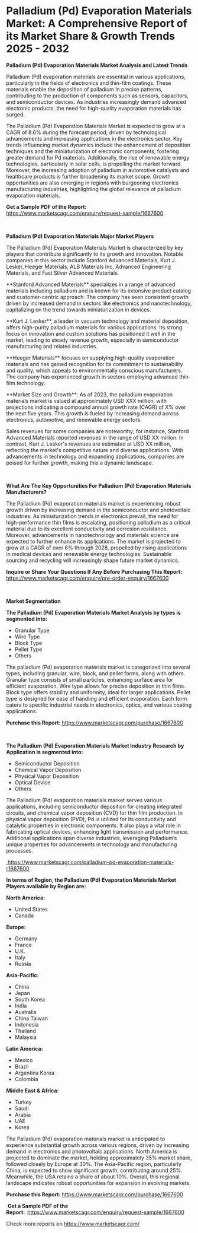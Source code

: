 <p><h1>Palladium (Pd) Evaporation Materials Market: A Comprehensive Report of its Market Share & Growth Trends 2025 - 2032</h1></p><p><strong>Palladium (Pd) Evaporation Materials Market Analysis and Latest Trends</strong></p>
<p><p>Palladium (Pd) evaporation materials are essential in various applications, particularly in the fields of electronics and thin-film coatings. These materials enable the deposition of palladium in precise patterns, contributing to the production of components such as sensors, capacitors, and semiconductor devices. As industries increasingly demand advanced electronic products, the need for high-quality evaporation materials has surged. </p><p>The Palladium (Pd) Evaporation Materials Market is expected to grow at a CAGR of 8.6% during the forecast period, driven by technological advancements and increasing applications in the electronics sector. Key trends influencing market dynamics include the enhancement of deposition techniques and the miniaturization of electronic components, fostering greater demand for Pd materials. Additionally, the rise of renewable energy technologies, particularly in solar cells, is propelling the market forward. Moreover, the increasing adoption of palladium in automotive catalysts and healthcare products is further broadening its market scope. Growth opportunities are also emerging in regions with burgeoning electronics manufacturing industries, highlighting the global relevance of palladium evaporation materials.</p></p>
<p><strong>Get a Sample PDF of the Report:&nbsp;</strong> <a href="https://www.marketscagr.com/enquiry/request-sample/1667600?utm_campaign=2990&utm_medium=2&utm_source=Github&utm_content=ia&utm_term=02042025&utm_id=palladium-pd-evaporation-materials">https://www.marketscagr.com/enquiry/request-sample/1667600</a></p>
<p>&nbsp;</p>
<p><strong>Palladium (Pd) Evaporation Materials Major Market Players</strong></p>
<p><p>The Palladium (Pd) Evaporation Materials Market is characterized by key players that contribute significantly to its growth and innovation. Notable companies in this sector include Stanford Advanced Materials, Kurt J. Lesker, Heeger Materials, ALB Materials Inc, Advanced Engineering Materials, and Fast Silver Advanced Materials.</p><p>**Stanford Advanced Materials** specializes in a range of advanced materials including palladium and is known for its extensive product catalog and customer-centric approach. The company has seen consistent growth driven by increased demand in sectors like electronics and nanotechnology, capitalizing on the trend towards miniaturization in devices.</p><p>**Kurt J. Lesker**, a leader in vacuum technology and material deposition, offers high-purity palladium materials for various applications. Its strong focus on innovation and custom solutions has positioned it well in the market, leading to steady revenue growth, especially in semiconductor manufacturing and related industries.</p><p>**Heeger Materials** focuses on supplying high-quality evaporation materials and has gained recognition for its commitment to sustainability and quality, which appeals to environmentally conscious manufacturers. The company has experienced growth in sectors employing advanced thin-film technology.</p><p>**Market Size and Growth**: As of 2023, the palladium evaporation materials market is valued at approximately USD XXX million, with projections indicating a compound annual growth rate (CAGR) of X% over the next five years. This growth is fueled by increasing demand across electronics, automotive, and renewable energy sectors.</p><p>Sales revenues for some companies are noteworthy; for instance, Stanford Advanced Materials reported revenues in the range of USD XX million. In contrast, Kurt J. Lesker's revenues are estimated at USD XX million, reflecting the market's competitive nature and diverse applications. With advancements in technology and expanding applications, companies are poised for further growth, making this a dynamic landscape.</p></p>
<p>&nbsp;</p>
<p><strong>What Are The Key Opportunities For Palladium (Pd) Evaporation Materials Manufacturers?</strong></p>
<p><p>The Palladium (Pd) evaporation materials market is experiencing robust growth driven by increasing demand in the semiconductor and photovoltaic industries. As miniaturization trends in electronics prevail, the need for high-performance thin films is escalating, positioning palladium as a critical material due to its excellent conductivity and corrosion resistance. Moreover, advancements in nanotechnology and materials science are expected to further enhance its applications. The market is projected to grow at a CAGR of over 6% through 2028, propelled by rising applications in medical devices and renewable energy technologies. Sustainable sourcing and recycling will increasingly shape future market dynamics.</p></p>
<p><strong>Inquire or Share Your Questions If Any Before Purchasing This Report:</strong> <a href="https://www.marketscagr.com/enquiry/pre-order-enquiry/1667600?utm_campaign=2990&utm_medium=2&utm_source=Github&utm_content=ia&utm_term=02042025&utm_id=palladium-pd-evaporation-materials">https://www.marketscagr.com/enquiry/pre-order-enquiry/1667600</a></p>
<p>&nbsp;</p>
<p><strong>Market Segmentation</strong></p>
<p><strong>The Palladium (Pd) Evaporation Materials Market Analysis by types is segmented into:</strong></p>
<p><ul><li>Granular Type</li><li>Wire Type</li><li>Block Type</li><li>Pellet Type</li><li>Others</li></ul></p>
<p><p>The palladium (Pd) evaporation materials market is categorized into several types, including granular, wire, block, and pellet forms, along with others. Granular type consists of small particles, enhancing surface area for efficient evaporation. Wire type allows for precise deposition in thin films. Block type offers stability and uniformity, ideal for larger applications. Pellet type is designed for ease of handling and efficient evaporation. Each form caters to specific industrial needs in electronics, optics, and various coating applications.</p></p>
<p><strong>Purchase this Report:&nbsp;</strong><a href="https://www.marketscagr.com/purchase/1667600?utm_campaign=2990&utm_medium=2&utm_source=Github&utm_content=ia&utm_term=02042025&utm_id=palladium-pd-evaporation-materials">https://www.marketscagr.com/purchase/1667600</a></p>
<p>&nbsp;</p>
<p><strong>The Palladium (Pd) Evaporation Materials Market Industry Research by Application is segmented into:</strong></p>
<p><ul><li>Semiconductor Deposition</li><li>Chemical Vapor Deposition</li><li>Physical Vapor Deposition</li><li>Optical Device</li><li>Others</li></ul></p>
<p><p>The Palladium (Pd) evaporation materials market serves various applications, including semiconductor deposition for creating integrated circuits, and chemical vapor deposition (CVD) for thin film production. In physical vapor deposition (PVD), Pd is utilized for its conductivity and catalytic properties in electronic components. It also plays a vital role in fabricating optical devices, enhancing light transmission and performance. Additional applications span diverse industries, leveraging Palladium’s unique properties for advancements in technology and manufacturing processes.</p></p>
<p><a href="https://www.marketscagr.com/palladium-pd-evaporation-materials-r1667600?utm_campaign=2990&utm_medium=2&utm_source=Github&utm_content=ia&utm_term=02042025&utm_id=palladium-pd-evaporation-materials">&nbsp;https://www.marketscagr.com/palladium-pd-evaporation-materials-r1667600</a></p>
<p><strong>In terms of Region, the Palladium (Pd) Evaporation Materials Market Players available by Region are:</strong></p>
<p>
    <p> <strong> North America: </strong>
        <ul>
            <li>United States</li>
            <li>Canada</li>
        </ul>
        </p> 
    <p> <strong> Europe: </strong>
        <ul>
            <li>Germany</li>
            <li>France</li>
            <li>U.K.</li>
            <li>Italy</li>
            <li>Russia</li>
        </ul>
        </p> 
    <p> <strong> Asia-Pacific: </strong>
        <ul>
            <li>China</li>
            <li>Japan</li>
            <li>South Korea</li>
            <li>India</li>
            <li>Australia</li>
            <li>China Taiwan</li>
            <li>Indonesia</li>
            <li>Thailand</li>
            <li>Malaysia</li>
        </ul>
        </p> 
    <p> <strong> Latin America: </strong>
        <ul>
            <li>Mexico</li>
            <li>Brazil</li>
            <li>Argentina Korea</li>
            <li>Colombia</li>
        </ul>
        </p> 
    <p> <strong> Middle East & Africa: </strong>
        <ul>
            <li>Turkey</li>
            <li>Saudi</li>
            <li>Arabia</li>
            <li>UAE</li>
            <li>Korea</li>
        </ul>
    </p>
    </p>
<p><p>The Palladium (Pd) evaporation materials market is anticipated to experience substantial growth across various regions, driven by increasing demand in electronics and photovoltaic applications. North America is projected to dominate the market, holding approximately 35% market share, followed closely by Europe at 30%. The Asia-Pacific region, particularly China, is expected to show significant growth, contributing around 25%. Meanwhile, the USA retains a share of about 10%. Overall, this regional landscape indicates robust opportunities for expansion in evolving markets.</p></p>
<p><strong>Purchase this Report: </strong><a href="https://www.marketscagr.com/purchase/1667600?utm_campaign=2990&utm_medium=2&utm_source=Github&utm_content=ia&utm_term=02042025&utm_id=palladium-pd-evaporation-materials">https://www.marketscagr.com/purchase/1667600</a></p>
<p>&nbsp;<strong>Get a Sample PDF of the Report:&nbsp;&nbsp;</strong><a href="https://www.marketscagr.com/enquiry/request-sample/1667600?utm_campaign=2990&utm_medium=2&utm_source=Github&utm_content=ia&utm_term=02042025&utm_id=palladium-pd-evaporation-materials">https://www.marketscagr.com/enquiry/request-sample/1667600</a></p>
<p><strong></strong></p>
<p>Check more reports on <a href="https://www.marketscagr.com/?utm_campaign=2990&utm_medium=2&utm_source=Github&utm_content=ia&utm_term=02042025&utm_id=palladium-pd-evaporation-materials">https://www.marketscagr.com/</a></p>